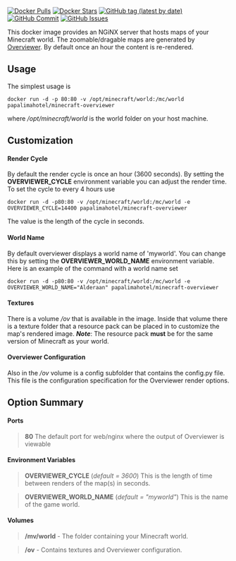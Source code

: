 [![Docker Pulls](https://img.shields.io/docker/pulls/papalimahotel/minecraft-overviewer.svg)](https://hub.docker.com/r/papalimahotel/minecraft-overviewer/)
[![Docker Stars](https://img.shields.io/docker/stars/papalimahotel/minecraft-overviewer.svg?maxAge=2592000)](https://hub.docker.com/r/papalimahotel/minecraft-overviewer/)
[![GitHub tag (latest by date)](https://img.shields.io/github/v/tag/papalimahotel/minecraft-overviewer-docker?color=%23bc83d4&label=Release)](https://github.com/papalimahotel/minecraft-overviewer-docker/)
[![GitHub Commit](https://img.shields.io/github/last-commit/papalimahotel/minecraft-overviewer-docker.svg)](https://github.com/papalimahotel/minecraft-overviewer-docker/)
[![GitHub Issues](https://img.shields.io/github/issues-raw/papalimahotel/minecraft-overviewer-docker.svg)](https://github.com/papalimahotel/minecraft-overviewer-docker/issues)

This docker image provides an NGiNX server that hosts maps of your Minecraft world.  The zoomable/dragable maps are generated by [Overviewer](https://overviewer.org/).  By default once an hour the content is re-rendered.

## Usage
The simplest usage is

	docker run -d -p 80:80 -v /opt/minecraft/world:/mc/world papalimahotel/minecraft-overviewer

where _/opt/minecraft/world_ is the world folder on your host machine.

## Customization

#### Render Cycle
By default the render cycle is once an hour (3600 seconds).  By setting the **OVERVIEWER_CYCLE** environment variable you can adjust the render time.  To set the cycle to every 4 hours use

	docker run -d -p80:80 -v /opt/minecraft/world:/mc/world -e OVERVIEWER_CYCLE=14400 papalimahotel/minecraft-overviewer

The value is the length of the cycle in seconds.

#### World Name
By default overviewer displays a world name of 'myworld'.  You can change this by setting the **OVERVIEWER_WORLD_NAME** environment variable.  Here is an example of the command with a world name set

	docker run -d -p80:80 -v /opt/minecraft/world:/mc/world -e OVERVIEWER_WORLD_NAME="Alderaan" papalimahotel/minecraft-overviewer

#### Textures
There is a volume _/ov_ that is available in the image. Inside that volume there is a texture folder that a resource pack can be placed in to customize the map's rendered image.  ***Note***: The resource pack __**must**__ be for the same version of Minecraft as your world.

#### Overviewer Configuration
Also in the _/ov_ volume is a config subfolder that contains the config.py file.  This file is the configuration specification for the Overviewer render options.  


## Option Summary

#### Ports
>**80**  The default port for web/nginx where the output of Overviewer is viewable

#### Environment Variables
>**OVERVIEWER_CYCLE** (_default = 3600_) This is the length of time between renders of the map(s) in seconds.

>**OVERVIEWER_WORLD_NAME**  (_default = "myworld"_)  This is the name of the game world.

#### Volumes
>**/mv/world** - The folder containing your Minecraft world.

>**/ov** - Contains textures and Overviewer configuration.
